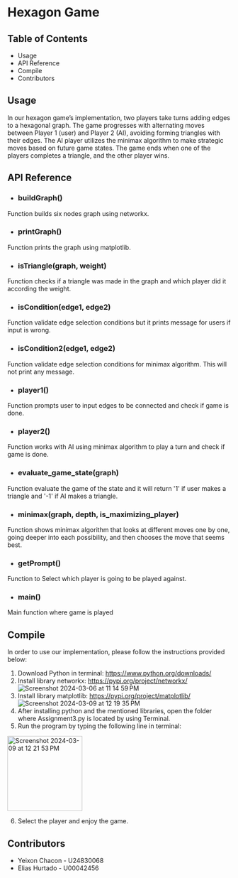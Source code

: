 # Hexagon Game
## Table of Contents
- Usage
- API Reference
- Compile
- Contributors

## Usage
In our hexagon game’s implementation, two players take turns adding edges to a hexagonal graph. The game progresses with alternating moves between Player 1 (user) and Player 2 (AI), avoiding forming triangles with their edges. The AI player utilizes the minimax algorithm to make strategic moves based on future game states. The game ends when one of the players completes a triangle, and the other player wins.

## API Reference
- ### buildGraph()
Function builds six nodes graph using networkx.
- ### printGraph()
Function prints the graph using matplotlib.
- ### isTriangle(graph, weight)
Function checks if a triangle was made in the graph and which player did it according the weight.
- ### isCondition(edge1, edge2)
Function validate edge selection conditions but it prints message for users if input is wrong.
- ### isCondition2(edge1, edge2)
Function validate edge selection conditions for minimax algorithm. This will not print any message.
- ### player1()
Function prompts user to input edges to be connected and check if game is done.
- ### player2()
Function works with AI using minimax algorithm to play a turn and check if game is done.
- ### evaluate_game_state(graph)
Function evaluate the game of the state and it will return '1' if user makes a triangle and '-1' if AI makes a triangle.
- ### minimax(graph, depth, is_maximizing_player)
Function shows minimax algorithm that looks at different moves one by one, going deeper into each possibility, and then chooses the move that seems best. 
- ### getPrompt()
Function to Select which player is going to be played against.
- ### main()
Main function where game is played
  
## Compile
In order to use our implementation, please follow the instructions provided below:
1. Download Python in terminal: https://www.python.org/downloads/
2. Install library networkx: https://pypi.org/project/networkx/
   ![Screenshot 2024-03-06 at 11 14 59 PM](https://github.com/chayex18/Hexagonal_Game/assets/133992144/ea7699c6-f404-41de-af1c-307dd6bda496)
3. Install library matplotlib: https://pypi.org/project/matplotlib/
   ![Screenshot 2024-03-09 at 12 19 35 PM](https://github.com/chayex18/Hexagonal_Game/assets/133992144/5417075e-a5ff-476c-9b3e-dc10803cd3a0)
4. After installing python and the mentioned libraries, open the folder where Assignment3.py is located by using Terminal.
5. Run the program by typing the following line in terminal:
<img width="169" alt="Screenshot 2024-03-09 at 12 21 53 PM" src="https://github.com/chayex18/Hexagonal_Game/assets/133992144/f7940614-9eec-4e8c-9f59-c8e28fb6ae59">
 
6. Select the player and enjoy the game. 
## Contributors
- Yeixon Chacon - U24830068
- Elias Hurtado - U00042456
  
